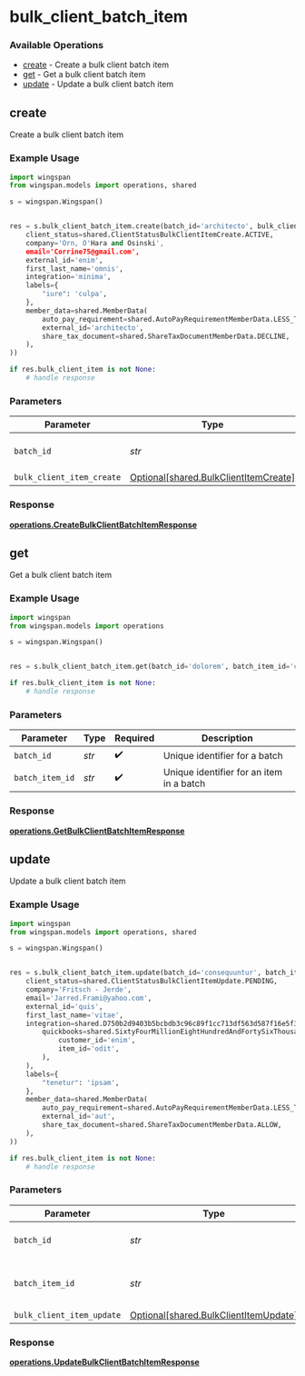 # bulk_client_batch_item

### Available Operations

* [create](#create) - Create a bulk client batch item
* [get](#get) - Get a bulk client batch item
* [update](#update) - Update a bulk client batch item

## create

Create a bulk client batch item

### Example Usage

```python
import wingspan
from wingspan.models import operations, shared

s = wingspan.Wingspan()


res = s.bulk_client_batch_item.create(batch_id='architecto', bulk_client_item_create=shared.BulkClientItemCreate(
    client_status=shared.ClientStatusBulkClientItemCreate.ACTIVE,
    company='Orn, O'Hara and Osinski',
    email='Corrine75@gmail.com',
    external_id='enim',
    first_last_name='omnis',
    integration='minima',
    labels={
        "iure": 'culpa',
    },
    member_data=shared.MemberData(
        auto_pay_requirement=shared.AutoPayRequirementMemberData.LESS_THAN_NIL_GREATER_THAN_,
        external_id='architecto',
        share_tax_document=shared.ShareTaxDocumentMemberData.DECLINE,
    ),
))

if res.bulk_client_item is not None:
    # handle response
```

### Parameters

| Parameter                                                                            | Type                                                                                 | Required                                                                             | Description                                                                          |
| ------------------------------------------------------------------------------------ | ------------------------------------------------------------------------------------ | ------------------------------------------------------------------------------------ | ------------------------------------------------------------------------------------ |
| `batch_id`                                                                           | *str*                                                                                | :heavy_check_mark:                                                                   | Unique identifier for a batch                                                        |
| `bulk_client_item_create`                                                            | [Optional[shared.BulkClientItemCreate]](../../models/shared/bulkclientitemcreate.md) | :heavy_minus_sign:                                                                   | N/A                                                                                  |


### Response

**[operations.CreateBulkClientBatchItemResponse](../../models/operations/createbulkclientbatchitemresponse.md)**


## get

Get a bulk client batch item

### Example Usage

```python
import wingspan
from wingspan.models import operations

s = wingspan.Wingspan()


res = s.bulk_client_batch_item.get(batch_id='dolorem', batch_item_id='culpa')

if res.bulk_client_item is not None:
    # handle response
```

### Parameters

| Parameter                                | Type                                     | Required                                 | Description                              |
| ---------------------------------------- | ---------------------------------------- | ---------------------------------------- | ---------------------------------------- |
| `batch_id`                               | *str*                                    | :heavy_check_mark:                       | Unique identifier for a batch            |
| `batch_item_id`                          | *str*                                    | :heavy_check_mark:                       | Unique identifier for an item in a batch |


### Response

**[operations.GetBulkClientBatchItemResponse](../../models/operations/getbulkclientbatchitemresponse.md)**


## update

Update a bulk client batch item

### Example Usage

```python
import wingspan
from wingspan.models import operations, shared

s = wingspan.Wingspan()


res = s.bulk_client_batch_item.update(batch_id='consequuntur', batch_item_id='repellat', bulk_client_item_update=shared.BulkClientItemUpdate(
    client_status=shared.ClientStatusBulkClientItemUpdate.PENDING,
    company='Fritsch - Jerde',
    email='Jarred.Frami@yahoo.com',
    external_id='quis',
    first_last_name='vitae',
    integration=shared.D750b2d9403b5bcbdb3c96c89f1cc713df563d587f16e5f39f5ab546c08a20a0(
        quickbooks=shared.SixtyFourMillionEightHundredAndFortySixThousandOneHundredAndThirtySixa354aa510825c1f23c3a978f4c816d8d4184311e7294a570f73727dc(
            customer_id='enim',
            item_id='odit',
        ),
    ),
    labels={
        "tenetur": 'ipsam',
    },
    member_data=shared.MemberData(
        auto_pay_requirement=shared.AutoPayRequirementMemberData.LESS_THAN_NIL_GREATER_THAN_,
        external_id='aut',
        share_tax_document=shared.ShareTaxDocumentMemberData.ALLOW,
    ),
))

if res.bulk_client_item is not None:
    # handle response
```

### Parameters

| Parameter                                                                            | Type                                                                                 | Required                                                                             | Description                                                                          |
| ------------------------------------------------------------------------------------ | ------------------------------------------------------------------------------------ | ------------------------------------------------------------------------------------ | ------------------------------------------------------------------------------------ |
| `batch_id`                                                                           | *str*                                                                                | :heavy_check_mark:                                                                   | Unique identifier for a batch                                                        |
| `batch_item_id`                                                                      | *str*                                                                                | :heavy_check_mark:                                                                   | Unique identifier for an item in a batch                                             |
| `bulk_client_item_update`                                                            | [Optional[shared.BulkClientItemUpdate]](../../models/shared/bulkclientitemupdate.md) | :heavy_minus_sign:                                                                   | N/A                                                                                  |


### Response

**[operations.UpdateBulkClientBatchItemResponse](../../models/operations/updatebulkclientbatchitemresponse.md)**

